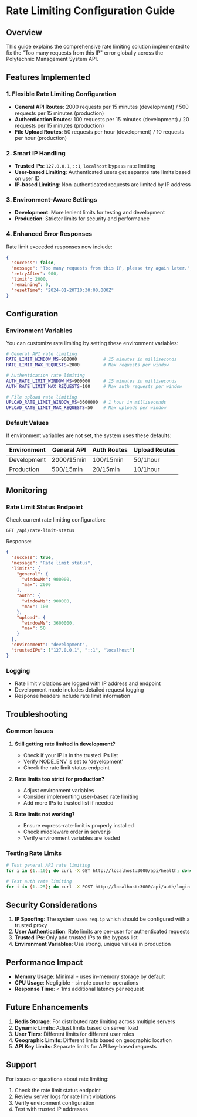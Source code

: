 # Rate Limiting Configuration Guide

## Overview
This guide explains the comprehensive rate limiting solution implemented to fix the "Too many requests from this IP" error globally across the Polytechnic Management System API.

## Features Implemented

### 1. **Flexible Rate Limiting Configuration**
- **General API Routes**: 2000 requests per 15 minutes (development) / 500 requests per 15 minutes (production)
- **Authentication Routes**: 100 requests per 15 minutes (development) / 20 requests per 15 minutes (production)
- **File Upload Routes**: 50 requests per hour (development) / 10 requests per hour (production)

### 2. **Smart IP Handling**
- **Trusted IPs**: `127.0.0.1`, `::1`, `localhost` bypass rate limiting
- **User-based Limiting**: Authenticated users get separate rate limits based on user ID
- **IP-based Limiting**: Non-authenticated requests are limited by IP address

### 3. **Environment-Aware Settings**
- **Development**: More lenient limits for testing and development
- **Production**: Stricter limits for security and performance

### 4. **Enhanced Error Responses**
Rate limit exceeded responses now include:
```json
{
  "success": false,
  "message": "Too many requests from this IP, please try again later.",
  "retryAfter": 900,
  "limit": 2000,
  "remaining": 0,
  "resetTime": "2024-01-20T10:30:00.000Z"
}
```

## Configuration

### Environment Variables
You can customize rate limiting by setting these environment variables:

```bash
# General API rate limiting
RATE_LIMIT_WINDOW_MS=900000          # 15 minutes in milliseconds
RATE_LIMIT_MAX_REQUESTS=2000         # Max requests per window

# Authentication rate limiting
AUTH_RATE_LIMIT_WINDOW_MS=900000     # 15 minutes in milliseconds
AUTH_RATE_LIMIT_MAX_REQUESTS=100     # Max auth requests per window

# File upload rate limiting
UPLOAD_RATE_LIMIT_WINDOW_MS=3600000  # 1 hour in milliseconds
UPLOAD_RATE_LIMIT_MAX_REQUESTS=50    # Max uploads per window
```

### Default Values
If environment variables are not set, the system uses these defaults:

| Environment | General API | Auth Routes | Upload Routes |
|-------------|-------------|-------------|---------------|
| Development | 2000/15min  | 100/15min   | 50/1hour      |
| Production  | 500/15min   | 20/15min    | 10/1hour      |

## Monitoring

### Rate Limit Status Endpoint
Check current rate limiting configuration:
```
GET /api/rate-limit-status
```

Response:
```json
{
  "success": true,
  "message": "Rate limit status",
  "limits": {
    "general": {
      "windowMs": 900000,
      "max": 2000
    },
    "auth": {
      "windowMs": 900000,
      "max": 100
    },
    "upload": {
      "windowMs": 3600000,
      "max": 50
    }
  },
  "environment": "development",
  "trustedIPs": ["127.0.0.1", "::1", "localhost"]
}
```

### Logging
- Rate limit violations are logged with IP address and endpoint
- Development mode includes detailed request logging
- Response headers include rate limit information

## Troubleshooting

### Common Issues

1. **Still getting rate limited in development?**
   - Check if your IP is in the trusted IPs list
   - Verify NODE_ENV is set to 'development'
   - Check the rate limit status endpoint

2. **Rate limits too strict for production?**
   - Adjust environment variables
   - Consider implementing user-based rate limiting
   - Add more IPs to trusted list if needed

3. **Rate limits not working?**
   - Ensure express-rate-limit is properly installed
   - Check middleware order in server.js
   - Verify environment variables are loaded

### Testing Rate Limits
```bash
# Test general API rate limiting
for i in {1..10}; do curl -X GET http://localhost:3000/api/health; done

# Test auth rate limiting
for i in {1..25}; do curl -X POST http://localhost:3000/api/auth/login -d '{"email":"test@test.com","password":"test"}'; done
```

## Security Considerations

1. **IP Spoofing**: The system uses `req.ip` which should be configured with a trusted proxy
2. **User Authentication**: Rate limits are per-user for authenticated requests
3. **Trusted IPs**: Only add trusted IPs to the bypass list
4. **Environment Variables**: Use strong, unique values in production

## Performance Impact

- **Memory Usage**: Minimal - uses in-memory storage by default
- **CPU Usage**: Negligible - simple counter operations
- **Response Time**: < 1ms additional latency per request

## Future Enhancements

1. **Redis Storage**: For distributed rate limiting across multiple servers
2. **Dynamic Limits**: Adjust limits based on server load
3. **User Tiers**: Different limits for different user roles
4. **Geographic Limits**: Different limits based on geographic location
5. **API Key Limits**: Separate limits for API key-based requests

## Support

For issues or questions about rate limiting:
1. Check the rate limit status endpoint
2. Review server logs for rate limit violations
3. Verify environment configuration
4. Test with trusted IP addresses
